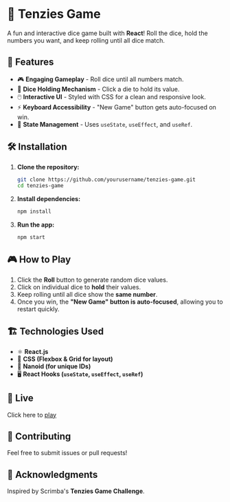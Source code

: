 # 🎲 Tenzies Game

A fun and interactive dice game built with **React**! Roll the dice, hold the numbers you want, and keep rolling until all dice match.

## 🚀 Features
- 🎮 **Engaging Gameplay** - Roll dice until all numbers match.
- 🔢 **Dice Holding Mechanism** - Click a die to hold its value.
- 🖱️ **Interactive UI** - Styled with CSS for a clean and responsive look.
- ⚡ **Keyboard Accessibility** - "New Game" button gets auto-focused on win.
- 🎯 **State Management** - Uses `useState`, `useEffect`, and `useRef`.

## 🛠️ Installation

1. **Clone the repository:**
   ```sh
   git clone https://github.com/yourusername/tenzies-game.git
   cd tenzies-game
   ```

2. **Install dependencies:**
   ```sh
   npm install
   ```

3. **Run the app:**
   ```sh
   npm start
   ```

## 🎮 How to Play
1. Click the **Roll** button to generate random dice values.
2. Click on individual dice to **hold** their values.
3. Keep rolling until all dice show the **same number**.
4. Once you win, the **"New Game" button is auto-focused**, allowing you to restart quickly.

## 🏗️ Technologies Used
- ⚛️ **React.js**
- 🎨 **CSS (Flexbox & Grid for layout)**
- 🔧 **Nanoid (for unique IDs)**
- 🖥️ **React Hooks (`useState`, `useEffect`, `useRef`)**

## 📸 Live
 Click here to [play](https://manikantay11.github.io/tenzies_game/)

## 🤝 Contributing
Feel free to submit issues or pull requests!

## 🌟 Acknowledgments
Inspired by Scrimba's **Tenzies Game Challenge**.

